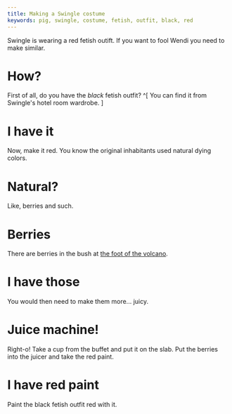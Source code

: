 ```yaml
---
title: Making a Swingle costume
keywords: pig, swingle, costume, fetish, outfit, black, red
---
```


Swingle is wearing a red fetish outift. If you want to fool Wendi you need to make similar.

# How?
First of all, do you have the _black_ fetish outfit? ^[ You can find it from Swingle's hotel room wardrobe. ]

# I have it
Now, make it red. You know the original inhabitants used natural dying colors.

# Natural?
Like, berries and such.

# Berries
There are berries in the bush at [the foot of the volcano](../../../../120-kalaua-island/030-volcano/index.md).

# I have those
You would then need to make them more... juicy.

# Juice machine!
Right-o! Take a cup from the buffet and put it on the slab. Put the berries into the juicer and take the red paint.

# I have red paint
Paint the black fetish outfit red with it.
